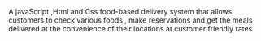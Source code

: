 A javaScript ,Html and Css food-based delivery system that allows customers to check various foods ,  make reservations and get the meals delivered  at the convenience of their locations at customer friendly rates



